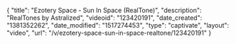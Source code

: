 {
    "title": "Ezotery Space - Sun In Space (RealTone)",
    "description": "RealTones by Astralized",
    "videoid": "123420191",
    "date_created": "1381352262",
    "date_modified": "1517274453",
    "type": "captivate",
    "layout": "video",
    "url": "\/v\/ezotery-space-sun-in-space-realtone\/123420191"
}